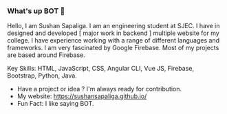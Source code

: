 ### What's up BOT 🤖

Hello, I am Sushan Sapaliga. I am an engineering student at SJEC. I have in designed and developed [ major work in backend ] multiple website for my college. I have experience working with a range of different languages and frameworks. I am very fascinated by Google Firebase. Most of my projects are based around Firebase.

Key Skills: HTML, JavaScript, CSS, Angular CLI, Vue JS, Firebase, Bootstrap, Python, Java.

- Have a project or idea ? I'm always ready for contribution.
- My website: https://sushansapaliga.github.io/
- Fun Fact: I like saying BOT.